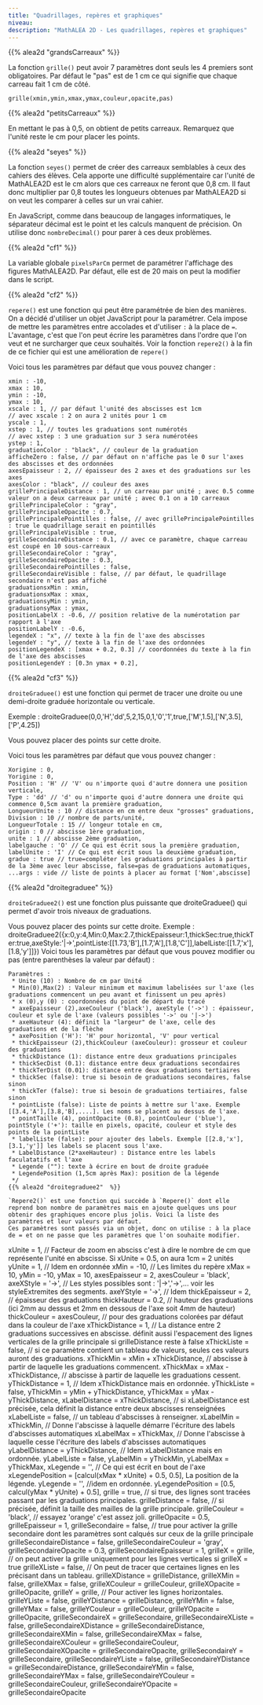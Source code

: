 ```yaml
---
title: "Quadrillages, repères et graphiques"
niveau:
description: "MathALEA 2D - Les quadrillages, repères et graphiques"
---
```


<div class="ui hidden divider"></div>

{{% alea2d "grandsCarreaux"  %}}

La fonction `grille()` peut avoir 7 paramètres dont seuls les 4 premiers sont obligatoires. Par défaut le "pas" est de 1 cm ce qui signifie que chaque carreau fait 1 cm de côté.

`grille(xmin,ymin,xmax,ymax,couleur,opacite,pas)`


{{% alea2d "petitsCarreaux"  %}}

En mettant le pas à 0,5, on obtient de petits carreaux. Remarquez que l'unité reste le cm pour placer les points.

{{% alea2d "seyes"  %}}

La fonction `seyes()` permet de créer des carreaux semblables à ceux des cahiers des élèves. Cela apporte une difficulté supplémentaire car l'unité de MathALEA2D est le cm alors que ces carreaux ne feront que 0,8 cm. Il faut donc multiplier par 0,8 toutes les longueurs obtenues par MathALEA2D si on veut les comparer à celles sur un vrai cahier.

En JavaScript, comme dans beaucoup de langages informatiques, le séparateur décimal est le point et les calculs manquent de précision. On utilise donc `nombreDecimal()` pour parer à ces deux problèmes.

{{% alea2d "cf1"  %}}

La variable globale `pixelsParCm` permet de paramétrer l'affichage des figures MathALEA2D. Par défaut, elle est de 20 mais on peut la modifier dans le script.

{{% alea2d "cf2"  %}}

`repere()` est une fonction qui peut être paramétrée de bien des manières. On a décidé d'utiliser un objet JavaScript pour la paramétrer. Cela impose de mettre les paramètres entre accolades et d'utiliser `:` à la place de `=`. L'avantage, c'est que l'on peut écrire les paramètres dans l'ordre que l'on veut et ne surcharger que ceux souhaités.
Voir la fonction `repere2()` à la fin de ce fichier qui est une amélioration de `repere()`

Voici tous les paramètres par défaut que vous pouvez changer : 

````
xmin : -10,
xmax : 10,
ymin : -10,
ymax : 10,
xscale : 1, // par défaut l'unité des abscisses est 1cm 
// avec xscale : 2 on aura 2 unités pour 1 cm
yscale : 1,
xstep : 1, // toutes les graduations sont numérotés
// avec xstep : 3 une graduation sur 3 sera numérotées 
ystep : 1,
graduationColor : "black", // couleur de la graduation
afficheZero : false, // par défaut on n'affiche pas le 0 sur l'axes des abscisses et des ordonnées
axesEpaisseur : 2, // épaisseur des 2 axes et des graduations sur les axes
axesColor : "black", // couleur des axes
grillePrincipaleDistance : 1, // un carreau par unité ; avec 0.5 comme valeur on a deux carreaux par unité ; avec 0.1 on a 10 carreaux
grillePrincipaleColor : "gray", 
grillePrincipaleOpacite : 0.7,
grillePrincipalePointilles : false, // avec grillePrincipalePointilles : true le quadrillage serait en pointillés
grillePrincipaleVisible : true,
grilleSecondaireDistance : 0.1, // avec ce paramètre, chaque carreau est coupé en 10 sous-carreaux
grilleSecondaireColor : "gray",
grilleSecondaireOpacite : 0.3,
grilleSecondairePointilles : false,
grilleSecondaireVisible : false, // par défaut, le quadrillage secondaire n'est pas affiché
graduationsxMin : xmin,
graduationsxMax : xmax,
graduationsyMin : ymin,
graduationsyMax : ymax,
positionLabelX : -0.6, // position relative de la numérotation par rapport à l'axe
positionLabelY : -0.6,
legendeX : "x", // texte à la fin de l'axe des abscisses
legendeY : "y", // texte à la fin de l'axe des ordonnées
positionLegendeX : [xmax + 0.2, 0.3] // coordonnées du texte à la fin de l'axe des abscisses
positionLegendeY : [0.3n ymax + 0.2],

````
{{% alea2d "cf3"  %}}


<div class="ui hidden divider"></div>

`droiteGraduee()` est une fonction qui permet de tracer une droite ou une demi-droite graduée horizontale ou verticale.

Exemple : droiteGraduee(0,0,'H','dd',5,2,15,0,1,'0','1',true,['M',1.5],['N',3.5],['P',4.25])

Vous pouvez placer des points sur cette droite.

Voici tous les paramètres par défaut que vous pouvez changer : 
````
Xorigine : 0,
Yorigine : 0,
Position : 'H' // 'V' ou n'importe quoi d'autre donnera une position verticale,
Type : 'dd' // 'd' ou n'importe quoi d'autre donnera une droite qui commence 0,5cm avant la première graduation,
LongueurUnite : 10 // distance en cm entre deux "grosses" graduations,
Division : 10 // nombre de parts/unité,
LongueurTotale : 15 // longeur totale en cm,
origin : 0 // abscisse 1ère graduation,
unite : 1 // abscisse 2ème graduation,
labelgauche : 'O' // Ce qui est écrit sous la première graduation,
labelUnite : 'I' // Ce qui est écrit sous la deuxième graduation,
gradue : true // true=compléter les graduations principales à partir de la 3ème avec leur abscisse, false=pas de graduations automatiques,
...args : vide // liste de points à placer au format ['Nom',abscisse]
````
{{% alea2d "droitegraduee"  %}}

<div class="ui hidden divider"></div>

`droiteGraduee2()` est une fonction plus puissante que droiteGraduee() qui permet d'avoir trois niveaux de graduations.



Vous pouvez placer des points sur cette droite.
Exemple : droiteGraduee2({x:0,y:4,Min:0,Max:2.7,thickEpaisseur:1,thickSec:true,thickTer:true,axeStyle:'|->',pointListe:[[1.73,'B'],[1.7,'A'],[1.8,'C']],labelListe:[[1.7,'x'],[1.8,'y']]})
Voici tous les paramètres par défaut que vous pouvez modifier ou pas (entre parenthèses la valeur par défaut) : 
````
Paramètres :
 * Unite (10) : Nombre de cm par Unité
 * Min(0),Max(2) : Valeur minimum et maximum labelisées sur l'axe (les graduations commencent un peu avant et finissent un peu après)
 * x (0),y (0) : coordonnées du point de départ du tracé
 * axeEpaisseur (2),axeCouleur ('black'), axeStyle ('->') : épaisseur, couleur et syle de l'axe (valeurs possibles '->' ou '|->')
 * axeHauteur (4): définit la "largeur" de l'axe, celle des graduations et de la flèche
 * axePosition ('H'): 'H' pour horizontal, 'V' pour vertical
 * thickEpaisseur (2),thickCouleur (axeCouleur): grosseur et couleur des graduations
 * thickDistance (1): distance entre deux graduations principales
 * thickSecDist (0.1): distance entre deux graduations secondaires
 * thickTerDist (0.01): distance entre deux graduations tertiaires
 * thickSec (false): true si besoin de graduations secondaires, false sinon
 * thickTer (false): true si besoin de graduations tertiaires, false sinon
 * pointListe (false): Liste de points à mettre sur l'axe. Exemple [[3.4,'A'],[3.8,'B],....]. Les noms se placent au dessus de l'axe.
 * pointTaille (4), pointOpacite (0.8), pointCouleur ('blue'), pointStyle ('+'): taille en pixels, opacité, couleur et style des points de la pointListe
 * labelListe (false): pour ajouter des labels. Exemple [[2.8,'x'],[3.1,'y']] les labels se placent sous l'axe. 
 * LabelDistance (2*axeHauteur) : Distance entre les labels faculatatifs et l'axe
 * Legende (""): texte à écrire en bout de droite graduée
 * LegendePosition (1,5cm après Max): position de la légende
 */
{{% alea2d "droitegraduee2"  %}}

`Repere2()` est une fonction qui succède à `Repere()` dont elle reprend bon nombre de paramètres mais en ajoute quelques uns pour obtenir des graphiques encore plus jolis. Voici la liste des paramètres et leur valeurs par défaut.
Ces paramètres sont passés via un objet, donc on utilise : à la place de = et on ne passe que les paramètres que l'on souhaite modifier.

````
  xUnite = 1, // Facteur de zoom en absciss c'est à dire le nombre de cm que représente l'unité en abscisse. Si xUnite = 0.5, on aura 1cm = 2 unités
  yUnite = 1, // Idem en ordonnée
  xMin = -10, // Les limites du repère
  xMax = 10,
  yMin = -10,
  yMax = 10,
  axesEpaisseur = 2, 
  axesCouleur = 'black',
  axeXStyle = '->', // Les styles possibles sont : '|->','->',... voir les styleExtremites des segments.
  axeYStyle = '->', // Idem
  thickEpaisseur = 2, // épaisseur des graduations
  thickHauteur = 0.2, // hauteur des graduations (ici 2mm au dessus et 2mm en dessous de l'axe soit 4mm de hauteur)
  thickCouleur = axesCouleur, // pour des graduations colorées par défaut dans la couleur de l'axe
  xThickDistance = 1, // La distance entre 2 graduations successives en abscisse. définit aussi l'espacement des lignes verticales de la grille principale si grilleDistance reste à false
  xThickListe = false, // si ce paramètre contient un tableau de valeurs, seules ces valeurs auront des graduations.
  xThickMin = xMin + xThickDistance, // abscisse à partir de laquelle les graduations commencent.
  xThickMax = xMax - xThickDistance, // abscisse à partir de laquelle les graduations cessent.
  yThickDistance = 1, // Idem xThickDistance mais en ordonnée.
  yThickListe = false,
  yThickMin = yMin + yThickDistance,
  yThickMax = yMax - yThickDistance,
  xLabelDistance = xThickDistance, // si xLabelDistance est précisée, cela définit la distance entre deux abscisses renseignées
  xLabelListe = false, // un tableau d'abscisses à renseigner.
  xLabelMin = xThickMin, // Donne l'abscisse à laquelle démarre l'écriture des labels d'abscisses automatiques
  xLabelMax = xThickMax, // Donne l'abscisse à laquelle cesse l'écriture des labels d'abscisses automatiques
  yLabelDistance = yThickDistance, // Idem xLabelDistance mais en ordonnée.
  yLabelListe = false,
  yLabelMin = yThickMin,
  yLabelMax = yThickMax,
  xLegende = '', // Ce qui est écrit en bout de l'axe
  xLegendePosition = [calcul(xMax * xUnite) + 0.5, 0.5], La position de la légende.
  yLegende = '', //idem en ordonnée.
  yLegendePosition = [0.5, calcul(yMax * yUnite) + 0.5],
  grille = true, // si true, des lignes sont tracées passant par les graduations principales.
  grilleDistance = false, // si précisée, définit la taille des mailles de la grille principale.
  grilleCouleur = 'black', // essayez 'orange' c'est assez joli.
  grilleOpacite = 0.5,
  grilleEpaisseur = 1,
  grilleSecondaire = false, // true pour activer la grille secondaire dont les paramètres sont calqués sur ceux de la grille principale
  grilleSecondaireDistance = false,
  grilleSecondaireCouleur = 'gray',
  grilleSecondaireOpacite = 0.3,
  grilleSecondaireEpaisseur = 1,
  grilleX = grille, // on peut activer la grille uniquement pour les lignes verticales si grilleX = true
  grilleXListe = false, // On peut de tracer que certaines lignes en les précisant dans un tableau.
  grilleXDistance = grilleDistance,
  grilleXMin = false,
  grilleXMax = false,
  grilleXCouleur = grilleCouleur,
  grilleXOpacite = grilleOpacite,
  grilleY = grille, // Pour activer les lignes horizontales.
  grilleYListe = false,
  grilleYDistance = grilleDistance,
  grilleYMin = false,
  grilleYMax = false,
  grilleYCouleur = grilleCouleur,
  grilleYOpacite = grilleOpacite,
  grilleSecondaireX = grilleSecondaire,
  grilleSecondaireXListe = false,
  grilleSecondaireXDistance = grilleSecondaireDistance,
  grilleSecondaireXMin = false,
  grilleSecondaireXMax = false,
  grilleSecondaireXCouleur = grilleSecondaireCouleur,
  grilleSecondaireXOpacite = grilleSecondaireOpacite,
  grilleSecondaireY = grilleSecondaire,
  grilleSecondaireYListe = false,
  grilleSecondaireYDistance = grilleSecondaireDistance,
  grilleSecondaireYMin = false,
  grilleSecondaireYMax = false,
  grilleSecondaireYCouleur = grilleSecondaireCouleur,
  grilleSecondaireYOpacite = grilleSecondaireOpacite
````
